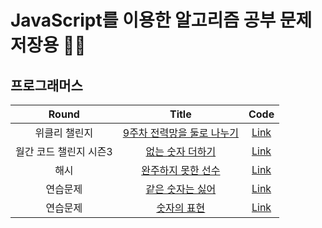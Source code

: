 # JavaScript를 이용한 알고리즘 공부 문제 저장용 🤜🏼

## 프로그래머스
|Round|Title|Code|
|:-------:|:-----:|:---:|
|위클리 챌린지|[9주차 전력망을 둘로 나누기](https://programmers.co.kr/learn/courses/30/lessons/86971)|[Link](https://github.com/hogumachu/Coding-Test_JS/blob/master/Programmers/%EC%A0%84%EB%A0%A5%EB%A7%9D%EC%9D%84%20%EB%91%98%EB%A1%9C%20%EB%82%98%EB%88%84%EA%B8%B0.js)|
|월간 코드 챌린지 시즌3|[없는 숫자 더하기](https://programmers.co.kr/learn/courses/30/lessons/86051)|[Link](https://hogumachu.tistory.com/4)|
|해시|[완주하지 못한 선수](https://programmers.co.kr/learn/courses/30/lessons/42576)|[Link](https://hogumachu.tistory.com/3)|
|연습문제|[같은 숫자는 싫어](https://programmers.co.kr/learn/courses/30/lessons/12906)|[Link](https://hogumachu.tistory.com/5)|
|연습문제|[숫자의 표현](https://programmers.co.kr/learn/courses/30/lessons/12924)|[Link](https://hogumachu.tistory.com/6)|

